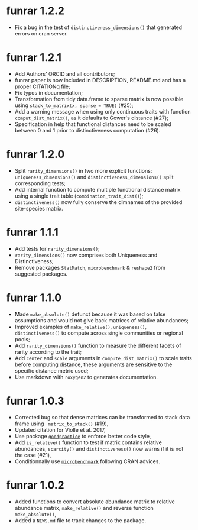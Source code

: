 # funrar 1.2.2

* Fix a bug in the test of `distinctiveness_dimensions()` that generated errors on cran server.

# funrar 1.2.1

* Add Authors' ORCID and all contributors;
* funrar paper is now included in DESCRIPTION, README.md and has a proper CITATIONq file;
* Fix typos in documentation;
* Transformation from tidy data.frame to sparse matrix is now possible using `stack_to_matrix(x, sparse = TRUE)` (#25);
* Add a warning message when using only continuous traits with function `comput_dist_matrix()`, as it defaults to Gower's distance (#27);
* Specification in help that functional distances need to be scaled between 0 and 1 prior to distinctiveness computation (#26).

# funrar 1.2.0

* Split `rarity_dimensions()` in two more explicit functions: `uniqueness_dimensions()` and `distinctiveness_dimensions()` split corresponding tests;
* Add internal function to compute multiple functional distance matrix using a single trait table (`combination_trait_dist()`);
* `distinctiveness()` now fully conserve the dimnames of the provided site-species matrix.

# funrar 1.1.1

* Add tests for `rarity_dimensions()`;
* `rarity_dimensions()` now comprises both Uniqueness and Distinctiveness;
* Remove packages `StatMatch`, `microbenchmark` & `reshape2` from suggested packages.

# funrar 1.1.0

* Made `make_absolute()` defunct because it was based on false assumptions and would not give back matrices of relative abundances;
* Improved examples of `make_relative()`, `uniqueness()`, `distinctiveness()` to compute across single communities or regional pools;
* Add `rarity_dimensions()` function to measure the different facets of rarity according to the trait;
* Add `center` and `scale` arguments in `compute_dist_matrix()` to scale traits before computing distance, these arguments are sensitive to the specific distance metric used;
* Use markdown with `roxygen2` to generates documentation.

# funrar 1.0.3

* Corrected bug so that dense matrices can be transformed to stack data frame using ` matrix_to_stack()` (#19),
* Updated citation for Violle et al. 2017,
* Use package [`goodpractice`](https://github.com/MangoTheCat/goodpractice) to enforce better code style,
* Add `is_relative()` function to test if matrix contains relative abundances, `scarcity()` and `distinctiveness()` now warns if it is not the case (#21),
* Conditionnally use [`microbenchmark`](https://cran.r-project.org/package=microbenchmark) following CRAN advices.


# funrar 1.0.2

* Added functions to convert absolute abundance matrix to relative abundance matrix, `make_relative()` and reverse function `make_absolute()`,
* Added a `NEWS.md` file to track changes to the package.
